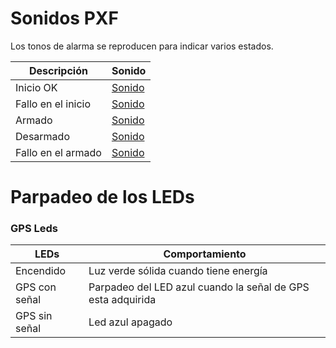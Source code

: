 # Sonidos PXF

Los tonos de alarma se reproducen para indicar varios estados.

| Descripción | Sonido |
|---------------|------------------|
| Inicio OK | [Sonido](../sounds/StartUpOk.wav.wav) |
| Fallo en el inicio |  [Sonido](../sounds/FailedToStart.wav) |
| Armado |  [Sonido](../sounds/Armed.wav) |
| Desarmado |  [Sonido](../sounds/Disarmed.wav) |
| Fallo en el armado |  [Sonido](../sounds/failedToArm.wav) |

# Parpadeo de los LEDs

### GPS Leds

| LEDs | Comportamiento |
|---------------|------------------|
| Encendido | Luz verde sólida cuando tiene energía|
| GPS con señal | Parpadeo del LED azul cuando la señal de GPS esta adquirida|
| GPS sin señal | Led azul apagado |